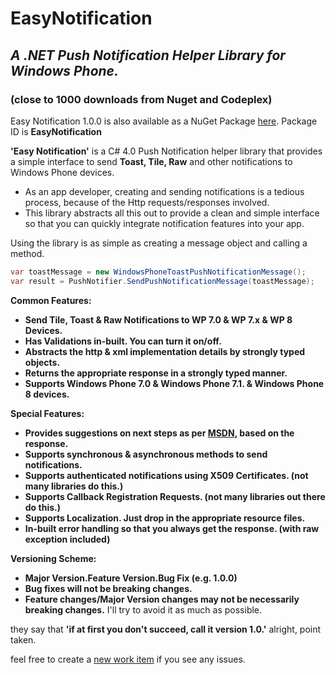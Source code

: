 # EasyNotification

## *A .NET Push Notification Helper Library for Windows Phone.*

### (close to 1000 downloads from Nuget and Codeplex)

Easy Notification 1.0.0 is also available as a NuGet Package [here](nuget.org/packages/easynotification). Package ID is **EasyNotification**

**'Easy Notification'** is a C# 4.0 Push Notification helper library that provides a simple interface to send **Toast, Tile, Raw** and other notifications to Windows Phone devices. 

* As an app developer, creating and sending notifications is a tedious process, because of the Http requests/responses involved.
* This library abstracts all this out to provide a clean and simple interface so that you can quickly integrate notification features into your app.

Using the library is as simple as creating a message object and calling a method.

```cs
var toastMessage = new WindowsPhoneToastPushNotificationMessage();
var result = PushNotifier.SendPushNotificationMessage(toastMessage);
```

**Common Features:**

* **Send Tile, Toast & Raw Notifications to WP 7.0 & WP 7.x & WP 8 Devices.**
* **Has Validations in-built. You can turn it on/off.**
* **Abstracts the http & xml implementation details by strongly typed objects.**
* **Returns the appropriate response in a strongly typed manner.**
* **Supports Windows Phone 7.0 & Windows Phone 7.1. & Windows Phone 8 devices.**

**Special Features:**

- **Provides suggestions on next steps as per [MSDN](http://msdn.microsoft.com/en-us/library/ff941100(VS.92).aspx), based on the response.**
- **Supports synchronous & asynchronous methods to send notifications.**
- **Supports authenticated notifications using X509 Certificates. (not many libraries do this.)**
- **Supports Callback Registration Requests. (not many libraries out there do this.)**
- **Supports Localization. Just drop in the appropriate resource files.**
- **In-built error handling so that you always get the response. (with raw exception included)**

**Versioning Scheme:**

- **Major Version.Feature Version.Bug Fix (e.g. 1.0.0)**
- **Bug fixes will not be breaking changes.**
- **Feature changes/Major Version changes may not be necessarily breaking changes.** I'll try to avoid it as much as possible.

they say that **'if at first you don't succeed, call it version 1.0.'** alright, point taken.

feel free to create a [new work item](https://github.com/rajanadar/EasyNotification/issues/new) if you see any issues.
